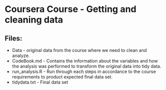 # Coursera Course - Getting and cleaning data 
## Files:
 - Data - original data from the course where we need to clean and analyze.
 - CodeBook.md - Contains the information about the variables and how the analysis was performed to transform the original data into tidy data.
 - run_analysis.R - Run through each steps in accordance to the course requirements to product expected final data set.
 - tidydata.txt - Final data set 
